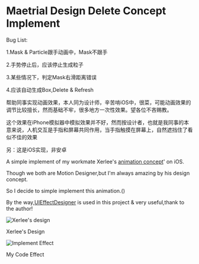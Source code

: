 # Maetrial Design Delete Concept Implement

Bug List:

1.Mask & Particle跟手动画中，Mask不跟手

2.手势停止后，应该停止生成粒子

3.某些情况下，判定Mask右滑距离错误

4.应该自动生成Box,Delete & Refresh

帮助同事实现动画效果，本人同为设计师，辛苦啃iOS中，很菜，可能动画效果的调节比较擅长，然而基础不牢，很多地方一次性效果。望各位不吝赐教。

这个效果在iPhone模拟器中模拟效果并不好，然而按设计者，也就是我同事的本意来说，人机交互是手指和屏幕共同作用，当手指触摸在屏幕上，自然遮挡住了看似不佳的效果

另：这是iOS实现，非安卓

A simple implement of my workmate Xerlee's [animation concept](https://dribbble.com/shots/2245626-Material-Design-Delete)' on iOS.

Though we both are Motion Designer,but I'm always amazing by his design concept.

So I decide to simple implement this animation.()

By the way,[UIEffectDesigner](https://github.com/icanzilb/UIEffectDesignerView) is used in this project & very useful,thank to the author!

![Xerlee's design](https://d13yacurqjgara.cloudfront.net/users/747857/screenshots/2245626/____.gif?raw=true)

Xerlee's Design

![Implement Effect](https://github.com/MartinRGB/MTMaterialDelete/blob/master/342.gif?raw=true)

My Code Effect

